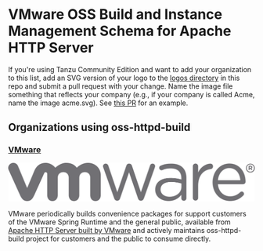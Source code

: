 # VMware OSS Build and Instance Management Schema for Apache HTTP Server

If you're using Tanzu Community Edition and want to add your organization to this list, add an SVG version of your logo to the [logos directory](./logos) in this repo and submit a pull request with your change. Name the image file something that reflects your company (e.g., if your company is called Acme, name the image acme.svg). See [this PR](https://github.com/vmware-tanzu/carvel/pull/280) for an example.

## Organizations using oss-httpd-build

### [VMware](https://tanzu.vmware.com/spring-runtime)

[![VMware Logo](logos/vmware.svg)](https://tanzu.vmware.com/spring-runtime)

VMware periodically builds convenience packages for support customers of the VMware Spring Runtime and the general public, available from [Apache HTTP Server built by VMware](https://network.tanzu.vmware.com/products/p-apache-http-server) and actively maintains oss-httpd-build project for customers and the public to consume directly.

